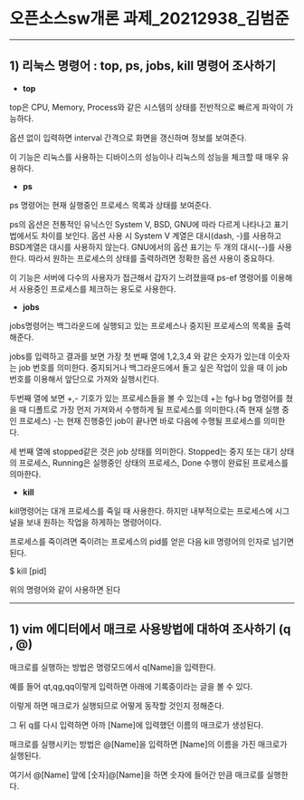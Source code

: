 # 오픈소스sw개론 과제_20212938_김범준
---

## 1) 리눅스 명령어 : top, ps, jobs, kill 명령어 조사하기

* **top** 

top은 CPU, Memory, Process와 같은 시스템의 상태를 전반적으로 빠르게 파악이 가능하다.

옵션 없이 입력하면 interval 간격으로 화면을 갱신하며 정보를 보여준다.

이 기능은 리눅스를 사용하는 디바이스의 성능이나 리눅스의 성능을 체크할 때 매우 유용하다.

* **ps** 

ps 명령어는 현재 실행중인 프로세스 목록과 상태를 보여준다.

ps의 옵션은 전통적인 유닉스인 System V, BSD, GNU에 따라 다르게 나타나고 표기법에서도  차이를 보인다. 옵션 사용 시 System V 계열은 대시(dash, -)를 사용하고 BSD계열은 대시를 사용하지 않는다. GNU에서의 옵션 표기는 두 개의 대시(--)를 사용한다. 따라서 원하는 프로세스의 상태를 출력하려면 정확한 옵션 사용이 중요하다.

이 기능은 서버에 다수의 사용자가 접근해서 갑자기 느려졌을때 ps-ef 명령어를 이용해서 사용중인 프로세스를 체크하는 용도로 사용한다.

* **jobs**

jobs명령어는 백그라운드에 실행되고 있는 프로세스나 중지된 프로세스의 목록을 출력해준다.

jobs를 입력하고 결과를 보면 가장 첫 번째 열에 1,2,3,4 와 같은 숫자가 있는데 이숫자는 job 번호를 의미한다. 중지되거나 백그라운드에서 돌고 싶은 작업이 있을 때 이 job 번호를 이용해서 앞단으로 가져와 실행시킨다.

두번째 열에 보면 +,- 기호가 있는 프로세스들을 볼 수 있는데 +는 fg나 bg 명령어를 쳤을 때 디폴트로 가장 먼저 가져와서 수행하게 될 프로세스를 의미한다.(즉 현재 실행 중인 프로세스)
-는 현재 진행중인 job이 끝나면 바로 다음에 수행될 프로세스를 의미한다.

세 번째 열에 stopped같은 것은 job 상태를 의미한다. Stopped는 중지 또는 대기 상태의 프로세스, Running은 실행중인 상태의 프로세스, Done 수행이 완료된 프로세스를 의마한다.

* **kill**

kill명령어는 대개 프로세스를 죽일 때 사용한다. 하지만 내부적으로는 프로세스에 시그널을 보내 원하는 작업을 하게하는 명령어이다.

프로세스를 죽이려면 죽이려는 프로세스의 pid를 얻은 다음 kill 명령어의 인자로 넘기면 된다.

$ kill [pid]

위의 명령어와 같이 사용하면 된다

---
## 1) vim 에디터에서 매크로 사용방법에 대하여 조사하기 (q , @)

매크로를 실행하는 방법은 명령모드에서 q[Name]을 입력한다.

예를 들어 qt,qg,qq이렇게 입력하면 아래에 기록중이라는 글을 볼 수 있다.

이렇게 하면 매크로가 실행되므로 어떻게 동작할 것인지 정해준다.

그 뒤 q를 다시 입력하면 아까 [Name]에 입력했던 이름의 매크로가 생성된다.

매크로를 실행시키는 방법은 @[Name]을 입력하면 [Name]의 이름을 가진 매크로가 실행된다.

여기서 @[Name] 앞에 [숫자]@[Name]을 하면 숫자에 들어간 만큼 매크로를 실행한다.
